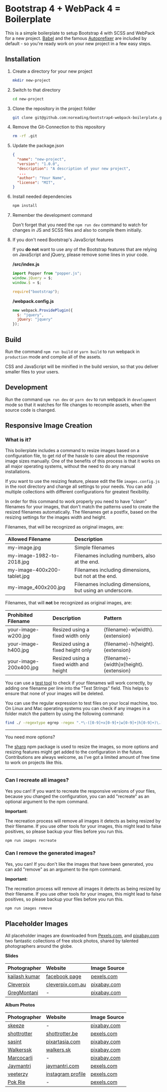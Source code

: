 # Bootstrap 4 + WebPack 4 = Boilerplate

This is a simple boilerplate to setup Bootstrap 4 with SCSS and WebPack for a new project. [Babel](https://babeljs.io/) and the famous [Autoprefixer](https://autoprefixer.github.io/) are included by default - so you're ready work on your new project in a few easy steps.

## Installation

1. Create a directory for your new project

   ```bash
   mkdir new-project
   ```

1. Switch to that directory

   ```bash
   cd new-project
   ```

1. Clone the repository in the project folder

   ```bash
   git clone git@github.com:noreading/bootstrap4-webpack-boilerplate.git .
   ```

1. Remove the Git-Connection to this repository

   ```bash
   rm -rf .git
   ```

1. Update the package.json

   ```JSON
   {
     "name": "new-project",
     "version": "1.0.0",
     "description": "A description of your new project",
      ...
     "author": "Your Name",
     "license": "MIT",
   }
   ```

1. Install needed dependencies

   ```bash
   npm install
   ```

1. Remember the development command

   Don't forget that you need the `npm run dev` command to watch for changes in JS and SCSS files and also to compile them initially.

1. If you don't need Bootstrap's JavaScript features

   If you **do not** want to use any of the Bootstrap features that are relying on JavaScript and jQuery, please remove some lines in your code.

   **/src/index.js**

   ```javascript
   import Popper from "popper.js";
   window.jQuery = $;
   window.$ = $;

   require("bootstrap");
   ```

   **/webpack.config.js**

   ```javascript
   new webpack.ProvidePlugin({
     $: "jquery",
     jQuery: "jquery"
   });
   ```

## Build

Run the command `npm run build` or `yarn build` to run webpack in `production` mode and compile all of the assets.

CSS and JavaScript will be minified in the build version, so that you deliver smaller files to your users.

## Development

Run the command `npm run dev` or `yarn dev` to run webpack in `development` mode so that it watches for file changes to recompile assets, when the source code is changed.

## Responsive Image Creation

### What is it?

This boilerplate includes a command to resize images based on a configuration file, to get rid of the hassle to care about the responsive image sizes manually. One of the benefits of this process is that it works on all major operating systems, without the need to do any manual installations.

If you want to use the resizing feature, please edit the file `images.config.js` in the root directory and change all settings to your needs. You can add multiple collections with different configurations for greatest flexibility.

In order for this command to work properly you need to have _"clean"_ filenames for your images, that don't match the patterns used to create the resized filenames automatically. The filenames get a postfix, based on the resizing settings for the images width and height.

Filenames, that will be recognized as original images, are:

| Allowed Filename            | Description                                              |
| :-------------------------- | :------------------------------------------------------- |
| my-image.jpg                | Simple filenames                                         |
| my-image-1982-to-2018.jpg   | Filenames including numbers, also at the end.            |
| my-image-400x200-tablet.jpg | Filenames including dimensions, but not at the end.      |
| my-image_400x200.jpg        | Filenames including dimensions, but using an underscore. |

Filenames, that will **not** be recognized as original images, are:

| Prohibited Filename    | Description                            | Pattern                                 |
| :--------------------- | :------------------------------------- | :-------------------------------------- |
| your-image-w200.jpg    | Resized using a fixed width only       | {filename}-w{width}.{extension}         |
| your-image-h400.jpg    | Resized using a fixed height only      | {filename}-h{height}.{extension}        |
| your-image-200x400.jpg | Resized using a fixed width and height | {filename}-{width}x{height}.{extension} |

You can use a [test tool](https://regex101.com/r/6f2cEu/2) to check if your filenames will work correctly, by adding one filename per line into the "Test Strings" field. This helps to ensure that none of your images will be deleted.

You can use the regular expression to test files on your local machine, too. On Linux and Mac operating systems you can check if any images in a folder match the pattern by using the following command:

```bash
find ./ -regextype egrep -regex ".*\-([0-9]+x[0-9]+|w[0-9]+|h[0-9]+)\.[a-z]+$"
```

---

You need more options?

The [sharp](https://www.npmjs.com/package/sharp) npm package is used to resize the images, so more options and resizing features might get added to the configuration in the future. Contributions are always welcome, as I've got a limited amount of free time to work on projects like this.

---

### Can I recreate all images?

Yes you can! If you want to recreate the responsive versions of your files, because you changed the configuration, you can add "recreate" as an optional argument to the npm command.

**Important:**

The recreation process will remove all images it detects as being resized by their filename. If you use other tools for your images, this might lead to false positives, so please backup your files before you run this.

```bash
npm run images recreate
```

### Can I remove the generated images?

Yes, you can! If you don't like the images that have been generated, you can add "remove" as an argument to the npm command.

**Important:**

The recreation process will remove all images it detects as being resized by their filename. If you use other tools for your images, this might lead to false positives, so please backup your files before you run this.

```bash
npm run images remove
```

## Placeholder Images

All placeholder images are downloaded from [Pexels.com](https://www.pexels.com/), and [pixabay.com](https://pixabay.com/) two fantastic collections of free stock photos, shared by talented photographers around the globe.

**Slides**

| Photographer                                                     | Website                                                           | Image Source                                                                |
| :--------------------------------------------------------------- | :---------------------------------------------------------------- | :-------------------------------------------------------------------------- |
| [kailash kumar](https://www.pexels.com/@kailash-kumar-212268)    | [facebook page](https://www.facebook.com/kailashkumarphotogrphy/) | [pexels.com](https://www.pexels.com/photo/white-sheep-on-farm-693776/)      |
| [Cleverpix](https://pixabay.com/en/users/Cleverpix-2508959/)     | [cleverpix.com.au](https://www.cleverpix.com.au/)                 | [pixabay.com](https://pixabay.com/en/sunset-tree-water-silhouette-1373171/) |
| [GregMontani](https://pixabay.com/en/users/GregMontani-1014946/) | -                                                                 | [pixabay.com](https://pixabay.com/en/desert-morocco-dunes-sand-2435404/)    |

**Album Photos**

| Photographer                                                   | Website                                                            | Image Source                                                                                               |
| :------------------------------------------------------------- | :----------------------------------------------------------------- | ---------------------------------------------------------------------------------------------------------- |
| [skeeze](https://pixabay.com/en/users/skeeze-272447/)          | -                                                                  | [pixabay.com](https://pixabay.com/en/landscape-panorama-scenic-clouds-2278315/)                            |
| [shottrotter](https://www.pexels.com/@shottrotter)             | [shottrotter.be](http://www.shottrotter.be/)                       | [pexels.com](https://www.pexels.com/photo/photo-of-person-walking-on-deserted-island-934718/)              |
| [sasint](https://pixabay.com/en/users/sasint-3639875/)         | [pixartasia.com](http://www.pixartasia.com/)                       | [pixabay.com](https://pixabay.com/en/elephant-animals-asia-large-1822636/)                                 |
| [Walkerssk](https://pixabay.com/en/users/Walkerssk-1409366/)   | [walkers.sk](http://www.walkers.sk/)                               | [pixabay.com](https://pixabay.com/en/cinque-terre-italy-houses-color-1859688/)                             |
| [Marcocarli](https://pixabay.com/en/users/Marcocarli-4847725/) | -                                                                  | [pixabay.com](https://pixabay.com/en/mountain-alpine-wild-emperor-2444712/)                                |
| [Jaymantri](https://www.pexels.com/@jaymantri)                 | [jaymantri.com](https://jaymantri.com/)                            | [pexels.com](https://www.pexels.com/photo/nature-forest-trees-fog-4827/)                                   |
| [veeterzy](https://www.pexels.com/@veeterzy)                   | [instagram profile](https://www.instagram.com/veeterzy?ref=pexels) | [pexels.com](https://www.pexels.com/photo/road-landscape-nature-forest-39811)                              |
| [Pok Rie](https://www.pexels.com/@pok-rie-33563)               | -                                                                  | [pexels.com](https://www.pexels.com/photo/brown-wooden-footbridge-on-body-of-water-during-sunrise-129441/) |
